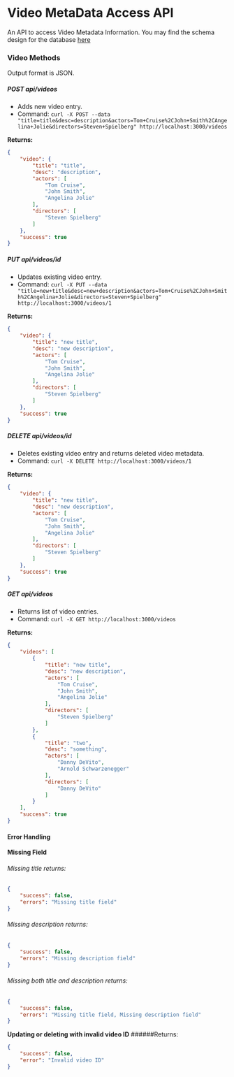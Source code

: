 # Video MetaData Access API

An API to access Video Metadata Information.
You may find the schema design for the database [here](https://github.com/banud/video-access-api/blob/master/app/assets/images/database_schema.png)

### Video Methods
Output format is JSON.

##### POST api/videos

* Adds new video entry.
* Command: `curl -X POST --data "title=title&desc=description&actors=Tom+Cruise%2CJohn+Smith%2CAngelina+Jolie&directors=Steven+Spielberg" http://localhost:3000/videos`

**Returns:**
```json
{
    "video": {
        "title": "title",
        "desc": "description",
        "actors": [
            "Tom Cruise",
            "John Smith",
            "Angelina Jolie"
        ],
        "directors": [
            "Steven Spielberg"
        ]
    },
    "success": true
}
```

##### PUT api/videos/id

* Updates existing video entry.
* Command: `curl -X PUT --data "title=new+title&desc=new+description&actors=Tom+Cruise%2CJohn+Smith%2CAngelina+Jolie&directors=Steven+Spielberg" http://localhost:3000/videos/1`

**Returns:**
```json
{
    "video": {
        "title": "new title",
        "desc": "new description",
        "actors": [
            "Tom Cruise",
            "John Smith",
            "Angelina Jolie"
        ],
        "directors": [
            "Steven Spielberg"
        ]
    },
    "success": true
}
```

##### DELETE api/videos/id

* Deletes existing video entry and returns deleted video metadata.
* Command: `curl -X DELETE http://localhost:3000/videos/1`

**Returns:**
```json
{
    "video": {
        "title": "new title",
        "desc": "new description",
        "actors": [
            "Tom Cruise",
            "John Smith",
            "Angelina Jolie"
        ],
        "directors": [
            "Steven Spielberg"
        ]
    },
    "success": true
}
```

##### GET api/videos

* Returns list of video entries.
* Command: `curl -X GET http://localhost:3000/videos`

**Returns:**
```json
{
    "videos": [
        {
            "title": "new title",
            "desc": "new description",
            "actors": [
                "Tom Cruise",
                "John Smith",
                "Angelina Jolie"
            ],
            "directors": [
                "Steven Spielberg"
            ]
        },
        {
            "title": "two",
            "desc": "something",
            "actors": [
                "Danny DeVito",
                "Arnold Schwarzenegger"
            ],
            "directors": [
                "Danny DeVito"
            ]
        }
    ],
    "success": true
}
```

#### Error Handling
**Missing Field**

###### Missing title returns:
```json
{
    "success": false,
    "errors": "Missing title field"
}
```

###### Missing description returns:
```json
{
    "success": false,
    "errors": "Missing description field"
}
```
###### Missing both title and description returns:
```json
{
    "success": false,
    "errors": "Missing title field, Missing description field"
}
```


**Updating or deleting with invalid video ID**
######Returns:
```json
{
    "success": false,
    "error": "Invalid video ID"
}
```





